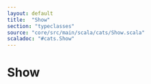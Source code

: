 ```yaml
---
layout: default
title:  "Show"
section: "typeclasses"
source: "core/src/main/scala/cats/Show.scala"
scaladoc: "#cats.Show"
---
```

# Show
